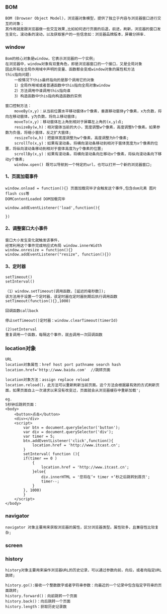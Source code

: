 ### BOM
    BOM (Browser Object Model)，浏览器对象模型，提供了独立于内容与浏览器窗口进行交互的对象；
    其作用就是跟浏览器做一些交互效果,比如如何进行页面的后退，前进，刷新，浏览器的窗口发生变化，滚动条的滚动，以及获取客户的一些信息如：浏览器品牌版本，屏幕分辨率.

### window
    Bom的核心对象是window，它表示浏览器的一个实例;
    在浏览器中，window对象有双重角色，即是浏览器窗口的一个接口，又是全局对象
    因此所有在全局作用域中声明的变量、函数都会变成window对象的属性和方法
    this指向问题:
        一般情况下this最终指向的是那个调用它的对象
        1）全局作用域或者普通函数中this指向全局对象window 
        2）方法调用中谁调用this指向谁
        3）构造函数中this指向构造函数的实例

    窗口控制方法：
        moveBy(x,y)：从当前位置水平移动窗体x个像素，垂直移动窗体y个像素，x为负数，将向左移动窗体，y为负数，将向上移动窗体;
        moveTo(x,y)：移动窗体左上角到相对于屏幕左上角的(x,y)点;
        resizeBy(w,h)：相对窗体当前的大小，宽度调整w个像素，高度调整h个像素。如果参数为负值，将缩小窗体，反之扩大窗体;
        resizeTo(w,h)：把窗体宽度调整为w个像素，高度调整为h个像素;
        scrollTo(x,y)：如果有滚动条，将横向滚动条移动到相对于窗体宽度为x个像素的位置，将纵向滚动条移动到相对于窗体高度为y个像素的位置;
        scrollBy(x,y)：如果有滚动条，将横向滚动条向左移动x个像素，将纵向滚动条向下移动y个像素;
        window.open() 既可以导航到一个特定的url，也可以打开一个新的浏览器窗口;

#### 1、页面加载事件
    window.onload = function(){} 页面加载完毕才会触发这个事件,包含dom元素 图片 flash css等
    DOMContentLoaded DOM加载完毕

    window.addEventListener('load',function(){

    })

#### 2、调整窗口大小事件
    窗口大小发生变化就触发该事件，
    经常利用这个事件完成响应式布局 window.innerWidth
    window.onresize = function(){}
    window.addEventListener("resize", function(){})

#### 3、定时器
    setTimeout()
    setInterval()

    （1）window.setTimeout(调用函数，[延迟的毫秒数]);
    该方法用于设置一个定时器，该定时器在定时器到期后执行调用函数
    setTimeout(function(){},1000)

    回调函数callback

    停止setTimeout()定时器：window.clearTimeout(timerId)

    (2)setInterval
    重复调用一个函数，每隔这个事件，就去调用一次回调函数

### location对象

    URL 
    location对象属性：href host port pathname search hash
    location.href='http://www.baidu.com'  //跳转页面

    location对象方法：assign replace reload
    location.reload()，此方法可以重新刷新当前页面。这个方法会根据最有效的方式刷新页面，如果页面自上一次请求以来没有改变过，页面就会从浏览器缓存中重新加载';

    eg.
    5秒钟后跳转页面：
    <body>
        <button>点击</button>
        <div></div>
        <script>
            var btn = document.querySelector('button');
            var div = document.querySelector('div');
            var timer = 5;
            btn.addEventListener('click',function(){
                location.href = 'http://www.itcast.cn';
            }
            setInterval( function (){
            if(timer == 0 )
                {
                    location.href = 'http://www.itcast.cn';
                }else{
                    div.innerHTML = '您将在’+ timer +‘秒之后跳转到首页';
                    timer--;
                }
            }, 1000)
            }
        </script>
    </body>

### navigator
    navigator 对象主要用来获取浏览器的属性，区分浏览器类型。属性较多，且兼容性比较复杂;

### screen

### history
    history对象主要用来操作浏览器URL的历史记录，可以通过参数向前，向后，或者向指定URL跳转;
    
    history.go():接收一个整数数字或者字符串参数：向最近的一个记录中包含指定字符串的页面跳转;
    history.forward()：向前跳转一个页面
    history.back()：向后跳转一个页面
    history.length：获取历史记录数